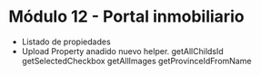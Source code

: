 # Módulo 12 - Portal inmobiliario

- Listado de propiedades
- Upload Property
  anadido nuevo helper. getAllChildsId
  getSelectedCheckbox
  getAllImages
  getProvinceIdFromName
